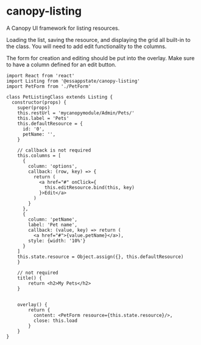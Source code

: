 # canopy-listing
A Canopy UI framework for listing resources.

Loading the list, saving the resource, and displaying the grid all built-in to the class. You will need to add edit functionality to the columns.

The form for creation and editing should be put into the overlay. Make sure to have a column defined for an edit button.


```
import React from 'react'
import Listing from '@essappstate/canopy-listing'
import PetForm from './PetForm'

class PetListingClass extends Listing {
  constructor(props) {
    super(props)
    this.restUrl = 'mycanopymodule/Admin/Pets/'
    this.label = 'Pets'
    this.defaultResource = {
      id: '0',
      petName: '',
    }
    
    // callback is not required
    this.columns = [
      {
        column: 'options',
        callback: (row, key) => {
          return (
            <a href="#" onClick={
              this.editResource.bind(this, key)
            }>Edit</a>
          )
        }
      },
      {
        column: 'petName',
        label: 'Pet name',
        callback: (value, key) => return (
          <a href="#">{value.petName}</a>),
        style: {width: '10%'}
      }
    ]
    this.state.resource = Object.assign({}, this.defaultResource)
    }
    
    // not required
    title() {
        return <h2>My Pets</h2>
    }
    
    
    overlay() {
        return {
          content: <PetForm resource={this.state.resource}/>,
          close: this.load
        }
    }
}

```
